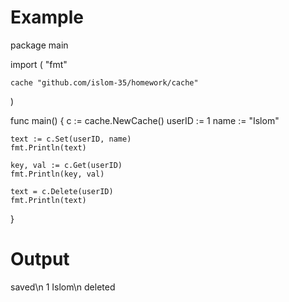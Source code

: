 # Example

package main

import (
	"fmt"

	cache "github.com/islom-35/homework/cache"
)

func main() {
	c := cache.NewCache()
	userID := 1
	name := "Islom"

	text := c.Set(userID, name)
	fmt.Println(text)

	key, val := c.Get(userID)
	fmt.Println(key, val)

	text = c.Delete(userID)
	fmt.Println(text)

}

# Output

saved\n
1 Islom\n
deleted
